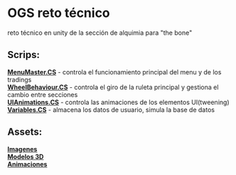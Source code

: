# OGS reto técnico
 reto técnico en unity de la sección de alquimia para "the bone"
 
 ## Scrips:<br/>
 [**MenuMaster.CS**](Assets/Scripts/MenuMaster.cs) - controla el funcionamiento principal del menu y de los tradings <br/>
 [**WheelBehaviour.CS**](Assets/Scripts/WheelBehaviour.cs) - controla el giro de la ruleta principal y gestiona el cambio entre secciones <br/>
 [**UIAnimations.CS**](Assets/Scripts/UIAnimations.cs) - controla las animaciones de los elementos UI(tweening) <br/>
 [**Variables.CS**](Assets/Scripts/Variables.cs) - almacena los datos de usuario, simula la base de datos <br/>
 
## Assets:<br/>
[**Imagenes**](Assets/UI)<br/>
[**Modelos 3D**](Assets/3D)<br/>
[**Animaciones**](Assets/animations)<br/>
